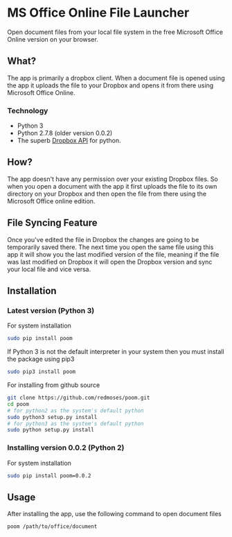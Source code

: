 MS Office Online File Launcher
=====

Open document files from your local file system in the free Microsoft Office Online version on your browser.

## What?
The app is primarily a dropbox client. When a document file is opened using the app it uploads the file to your Dropbox
and opens it from there using Microsoft Office Online.

### Technology
-   Python 3 
-	Python 2.7.8 (older version 0.0.2)
-	The superb [Dropbox API](https://www.dropbox.com/developers/core/docs/python) for python.

## How?
The app doesn't have any permission over your existing Dropbox files. So when you open a document with the app it first 
uploads the file to its own directory on your Dropbox and then open the file from there using the Microsoft Office 
online edition.

## File Syncing Feature
Once you've edited the file in Dropbox the changes are going to be temporarily saved there. The next time you open the 
same file using this app it will show you the last modified version of the file, meaning if the file was last modified 
on Dropbox it will open the Dropbox version and sync your local file and vice versa.


## Installation
### Latest version (Python 3)

For system installation

```bash
sudo pip install poom
```

If Python 3 is not the default interpreter in your system then you must install the package using pip3

```bash
sudo pip3 install poom
```

For installing from github source

```bash
git clone https://github.com/redmoses/poom.git
cd poom
# for python2 as the system's default python
sudo python3 setup.py install
# for python3 as the system's default python
sudo python setup.py install
```

### Installing version 0.0.2 (Python 2)

For system installation

```bash
sudo pip install poom=0.0.2
```

## Usage

After installing the app, use the following command to open document files

```bash
poom /path/to/office/document
```
